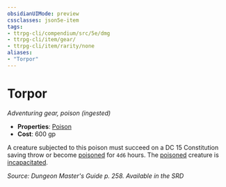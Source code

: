 ```yaml
---
obsidianUIMode: preview
cssclasses: json5e-item
tags:
- ttrpg-cli/compendium/src/5e/dmg
- ttrpg-cli/item/gear/
- ttrpg-cli/item/rarity/none
aliases: 
- "Torpor"
---
```

# Torpor
*Adventuring gear, poison (ingested)*  


- **Properties**: [Poison](/CLI/item-properties.md#Poison)
- **Cost**: 600 gp

A creature subjected to this poison must succeed on a DC 15 Constitution saving throw or become [poisoned](/CLI/conditions.md#Poisoned) for `4d6` hours. The [poisoned](/CLI/conditions.md#Poisoned) creature is [incapacitated](/CLI/conditions.md#Incapacitated).

*Source: Dungeon Master's Guide p. 258. Available in the <span title='Systems Reference Document (5.1)'>SRD</span>*